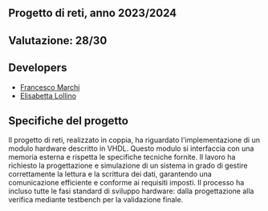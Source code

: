## Progetto di reti, anno 2023/2024
## Valutazione: 28/30
## Developers
* [Francesco Marchi](https://github.com/francesco1marchi)
* [Elisabetta Lollino](https://github.com/Elylo15)

## Specifiche del progetto
Il progetto di reti, realizzato in coppia, ha riguardato l'implementazione di un modulo hardware descritto in VHDL.
Questo modulo si interfaccia con una memoria esterna e rispetta le specifiche tecniche fornite.
Il lavoro ha richiesto la progettazione e simulazione di un sistema in grado di gestire correttamente la lettura e la scrittura dei dati, garantendo una comunicazione efficiente e conforme ai requisiti imposti.
Il processo ha incluso tutte le fasi standard di sviluppo hardware: dalla progettazione alla verifica mediante testbench per la validazione finale. 
